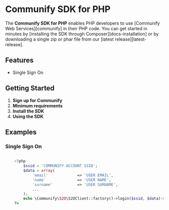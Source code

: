 # Communify SDK for PHP

The **Communify SDK for PHP** enables PHP developers to use [Communify Web Services][communify]
in their PHP code. You can get started in
minutes by [installing the SDK through Composer][docs-installation] or by
downloading a single zip or phar file from our [latest release][latest-release].

## Features

* Single Sign On

## Getting Started

1. **Sign up for Communify**
1. **Minimum requirements**
1. **Install the SDK**
1. **Using the SDK**

## Examples

### Single Sign On

```php

    <?php 
        $ssid = 'COMMUNIFY ACCOUNT SSID';
        $data = array(
            'email'     		=> 'USER EMAIL',
            'name'      		=> 'USER NAME',
            'surname'   		=> 'USER SURNAME',
            ...
        );
        echo \Communify\S2O\S2OClient::factory()->login($ssid, $data)->metas();
    ?>

```
